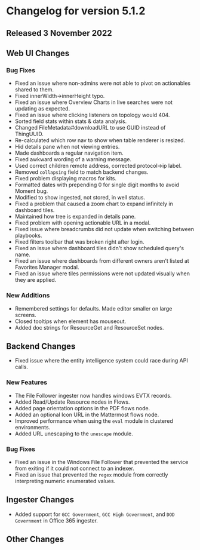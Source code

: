 # Changelog for version 5.1.2

## Released 3 November 2022

## Web UI Changes

### Bug Fixes

* Fixed an issue where non-admins were not able to pivot on actionables shared to them.
* Fixed innerWidth->innerHeight typo.
* Fixed an issue where Overview Charts in live searches were not updating as expected.
* Fixed an issue where clicking listeners on topology would 404.
* Sorted field stats within stats & data analysis.
* Changed FileMetadata#downloadURL to use GUID instead of ThingUUID.
* Re-calculated which row nav to show when table renderer is resized.
* Hid details pane when not viewing entries.
* Made dashboards a regular navigation item.
* Fixed awkward wording of a warning message.
* Used correct children remote address, corrected protocol->ip label.
* Removed `collapsing` field to match backend changes.
* Fixed problem displaying macros for kits.
* Formatted dates with prepending 0 for single digit months to avoid Moment bug.
* Modified to show ingested, not stored, in well status.
* Fixed a problem that caused a zoom chart to expand infinitely in dashboard tiles.
* Maintained how tree is expanded in details pane.
* Fixed problem with opening actionable URL in a modal.
* Fixed issue where breadcrumbs did not update when switching between playbooks.
* Fixed filters toolbar that was broken right after login.
* Fixed an issue where dashboard tiles didn't show scheduled query's name.
* Fixed an issue where dashboards from different owners aren't listed at Favorites Manager modal.
* Fixed an issue where tiles permissions were not updated visually when they are applied.


### New Additions

* Remembered settings for defaults. Made editor smaller on large screens.
* Closed tooltips when element has mouseout.
* Added doc strings for ResourceGet and ResourceSet nodes.

## Backend Changes

* Fixed issue where the entity intelligence system could race during API calls.

### New Features

* The File Follower ingester now handles windows EVTX records.
* Added Read/Update Resource nodes in Flows.
* Added page orientation options in the PDF flows node.
* Added an optional Icon URL in the Mattermost flows node.
* Improved performance when using the `eval` module in clustered environments.
* Added URL unescaping to the `unescape` module.


### Bug Fixes

* Fixed an issue in the Windows File Follower that prevented the service from exiting if it could not connect to an indexer.
* Fixed an issue that prevented the `regex` module from correctly interpreting numeric enumerated values.

## Ingester Changes

* Added support for `GCC Government`, `GCC High Government`, and `DOD Government` in Office 365 ingester.

## Other Changes

